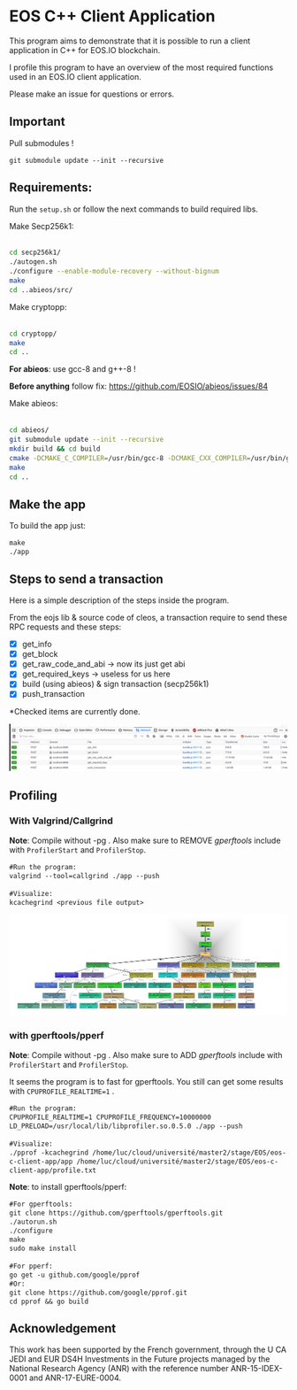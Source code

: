 # EOS C++ Client Application

This program aims to demonstrate that it is possible to run a client application in C++ for EOS.IO blockchain.

I profile this program to have an overview of the most required functions used in an EOS.IO client application.

Please make an issue for questions or errors.

## Important

Pull submodules !
```
git submodule update --init --recursive
```

## Requirements: 

Run the `setup.sh` or follow the next commands to build required libs.

Make Secp256k1:
```bash

cd secp256k1/
./autogen.sh
./configure --enable-module-recovery --without-bignum
make
cd ..abieos/src/

```
Make cryptopp:
```bash

cd cryptopp/
make
cd ..

```

**For abieos**: use gcc-8 and g++-8 !

**Before anything** follow fix: https://github.com/EOSIO/abieos/issues/84

Make abieos:
```bash

cd abieos/
git submodule update --init --recursive
mkdir build && cd build
cmake -DCMAKE_C_COMPILER=/usr/bin/gcc-8 -DCMAKE_CXX_COMPILER=/usr/bin/g++-8 ..
make
cd ..

```


## Make the app

To build the app just:

```
make
./app 
```


## Steps to send a transaction

Here is a simple description of the steps inside the program.

From the eojs lib & source code of cleos, a transaction require to send these RPC requests and these steps:

- [x] get_info
- [x] get_block
- [x] get_raw_code_and_abi -> now its just get abi
- [x] get_required_keys -> useless for us here
- [x] build (using abieos) & sign transaction (secp256k1)
- [x] push_transaction

*Checked items are currently done.

![requests image](./doc/js_requests.png "icon")


## Profiling

### With Valgrind/Callgrind

**Note**: Compile without -pg . Also make sure to REMOVE *gperftools* include with `ProfilerStart` and `ProfilerStop`.

```
#Run the program:
valgrind --tool=callgrind ./app --push

#Visualize:
kcachegrind <previous file output>
```

![profiling image](./profiling/push_tnx_pretty.png "icon")

### with gperftools/pperf

**Note**: Compile without -pg . Also make sure to ADD *gperftools* include with `ProfilerStart` and `ProfilerStop`.

It seems the program is to fast for gperftools. You still can get some results with `CPUPROFILE_REALTIME=1` .

```
#Run the program:
CPUPROFILE_REALTIME=1 CPUPROFILE_FREQUENCY=10000000 LD_PRELOAD=/usr/local/lib/libprofiler.so.0.5.0 ./app --push

#Visualize:
./pprof -kcachegrind /home/luc/cloud/université/master2/stage/EOS/eos-c-client-app/app /home/luc/cloud/université/master2/stage/EOS/eos-c-client-app/profile.txt

```

**Note**: to install gperftools/pperf:
```
#For gperftools:
git clone https://github.com/gperftools/gperftools.git
./autorun.sh
./configure
make
sudo make install

#For pperf:
go get -u github.com/google/pprof
#Or:
git clone https://github.com/google/pprof.git
cd pprof && go build
```


## Acknowledgement

This work has been supported by the French government, through the U CA JEDI and EUR DS4H Investments in the Future projects managed by the National Research Agency (ANR) with the reference number ANR-15-IDEX-0001 and ANR-17-EURE-0004.
